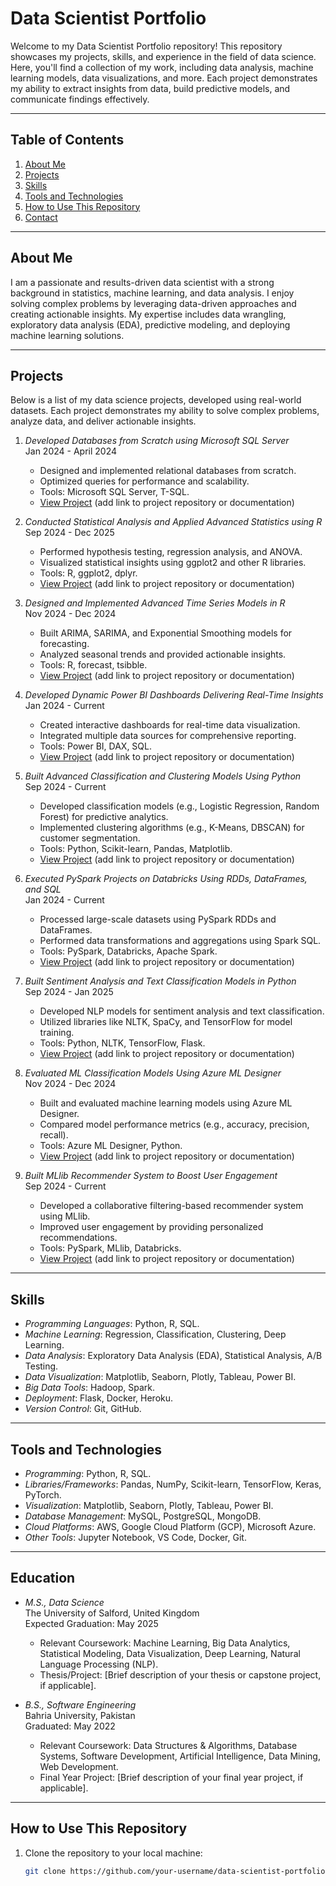 # Data Scientist Portfolio

Welcome to my Data Scientist Portfolio repository! This repository showcases my projects, skills, and experience in the field of data science. Here, you'll find a collection of my work, including data analysis, machine learning models, data visualizations, and more. Each project demonstrates my ability to extract insights from data, build predictive models, and communicate findings effectively.

---

## Table of Contents
1. [About Me](#about-me)
2. [Projects](#projects)
3. [Skills](#skills)
4. [Tools and Technologies](#tools-and-technologies)
5. [How to Use This Repository](#how-to-use-this-repository)
6. [Contact](#contact)


---

## About Me
I am a passionate and results-driven data scientist with a strong background in statistics, machine learning, and data analysis. I enjoy solving complex problems by leveraging data-driven approaches and creating actionable insights. My expertise includes data wrangling, exploratory data analysis (EDA), predictive modeling, and deploying machine learning solutions.

---
## Projects

Below is a list of my data science projects, developed using real-world datasets. Each project demonstrates my ability to solve complex problems, analyze data, and deliver actionable insights.

1. *Developed Databases from Scratch using Microsoft SQL Server*  
   Jan 2024 - April 2024  
   - Designed and implemented relational databases from scratch.  
   - Optimized queries for performance and scalability.  
   - Tools: Microsoft SQL Server, T-SQL.  
   - [View Project](#) (add link to project repository or documentation)  

2. *Conducted Statistical Analysis and Applied Advanced Statistics using R*  
   Sep 2024 - Dec 2025  
   - Performed hypothesis testing, regression analysis, and ANOVA.  
   - Visualized statistical insights using ggplot2 and other R libraries.  
   - Tools: R, ggplot2, dplyr.  
   - [View Project](#) (add link to project repository or documentation)  

3. *Designed and Implemented Advanced Time Series Models in R*  
   Nov 2024 - Dec 2024  
   - Built ARIMA, SARIMA, and Exponential Smoothing models for forecasting.  
   - Analyzed seasonal trends and provided actionable insights.  
   - Tools: R, forecast, tsibble.  
   - [View Project](#) (add link to project repository or documentation)  

4. *Developed Dynamic Power BI Dashboards Delivering Real-Time Insights*  
   Jan 2024 - Current  
   - Created interactive dashboards for real-time data visualization.  
   - Integrated multiple data sources for comprehensive reporting.  
   - Tools: Power BI, DAX, SQL.  
   - [View Project](#) (add link to project repository or documentation)  

5. *Built Advanced Classification and Clustering Models Using Python*  
   Sep 2024 - Current  
   - Developed classification models (e.g., Logistic Regression, Random Forest) for predictive analytics.  
   - Implemented clustering algorithms (e.g., K-Means, DBSCAN) for customer segmentation.  
   - Tools: Python, Scikit-learn, Pandas, Matplotlib.  
   - [View Project](#) (add link to project repository or documentation)  

6. *Executed PySpark Projects on Databricks Using RDDs, DataFrames, and SQL*  
   Jan 2024 - Current  
   - Processed large-scale datasets using PySpark RDDs and DataFrames.  
   - Performed data transformations and aggregations using Spark SQL.  
   - Tools: PySpark, Databricks, Apache Spark.  
   - [View Project](#) (add link to project repository or documentation)  

7. *Built Sentiment Analysis and Text Classification Models in Python*  
   Sep 2024 - Jan 2025  
   - Developed NLP models for sentiment analysis and text classification.  
   - Utilized libraries like NLTK, SpaCy, and TensorFlow for model training.  
   - Tools: Python, NLTK, TensorFlow, Flask.  
   - [View Project](#) (add link to project repository or documentation)  

8. *Evaluated ML Classification Models Using Azure ML Designer*  
   Nov 2024 - Dec 2024  
   - Built and evaluated machine learning models using Azure ML Designer.  
   - Compared model performance metrics (e.g., accuracy, precision, recall).  
   - Tools: Azure ML Designer, Python.  
   - [View Project](#) (add link to project repository or documentation)  

9. *Built MLlib Recommender System to Boost User Engagement*  
   Sep 2024 - Current  
   - Developed a collaborative filtering-based recommender system using MLlib.  
   - Improved user engagement by providing personalized recommendations.  
   - Tools: PySpark, MLlib, Databricks.  
   - [View Project](#) (add link to project repository or documentation)  

---

## Skills
- *Programming Languages*: Python, R, SQL.
- *Machine Learning*: Regression, Classification, Clustering, Deep Learning.
- *Data Analysis*: Exploratory Data Analysis (EDA), Statistical Analysis, A/B Testing.
- *Data Visualization*: Matplotlib, Seaborn, Plotly, Tableau, Power BI.
- *Big Data Tools*: Hadoop, Spark.
- *Deployment*: Flask, Docker, Heroku.
- *Version Control*: Git, GitHub.

---

## Tools and Technologies
- *Programming*: Python, R, SQL.
- *Libraries/Frameworks*: Pandas, NumPy, Scikit-learn, TensorFlow, Keras, PyTorch.
- *Visualization*: Matplotlib, Seaborn, Plotly, Tableau, Power BI.
- *Database Management*: MySQL, PostgreSQL, MongoDB.
- *Cloud Platforms*: AWS, Google Cloud Platform (GCP), Microsoft Azure.
- *Other Tools*: Jupyter Notebook, VS Code, Docker, Git.

---

## Education
- *M.S., Data Science*  
  The University of Salford, United Kingdom  
  Expected Graduation: May 2025  
  - Relevant Coursework: Machine Learning, Big Data Analytics, Statistical Modeling, Data Visualization, Deep Learning, Natural Language Processing (NLP).  
  - Thesis/Project: [Brief description of your thesis or capstone project, if applicable].  

- *B.S., Software Engineering*  
  Bahria University, Pakistan  
  Graduated: May 2022  
  - Relevant Coursework: Data Structures & Algorithms, Database Systems, Software Development, Artificial Intelligence, Data Mining, Web Development.  
  - Final Year Project: [Brief description of your final year project, if applicable].  

---

## How to Use This Repository
1. Clone the repository to your local machine:
   ```bash
   git clone https://github.com/your-username/data-scientist-portfolio.git
